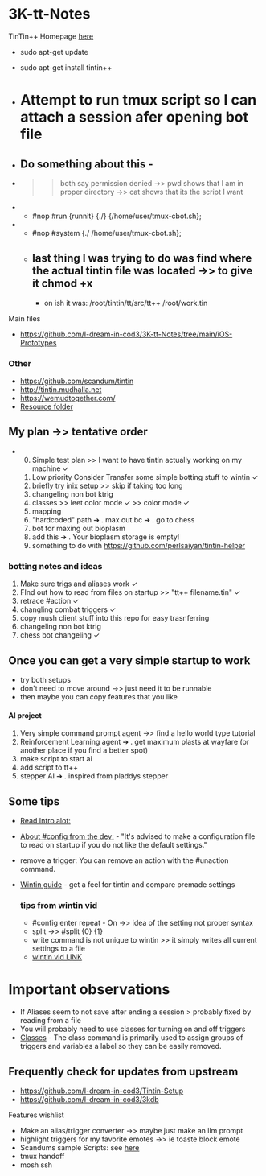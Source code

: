 # 3K-tt-Notes
TinTin++ Homepage [here](https://tintin.mudhalla.net/index.php)
- sudo apt-get update
- sudo apt-get install tintin++

  
- # Attempt to run tmux script so I can attach a session afer opening bot file
- ## Do something about this -
- >>  both say permission denied ->>  pwd shows that I am in proper directory ->> cat shows that its the script I want
- -  #nop  #run {runnit} {./} {/home/user/tmux-cbot.sh};
- - #nop  #system {./ /home/user/tmux-cbot.sh};
  -  ## last thing I was trying to do was find where the actual tintin file was located  ->>  to give it chmod +x
      - on ish it was: /root/tintin/tt/src/tt++ /root/work.tin 


Main files
- https://github.com/I-dream-in-cod3/3K-tt-Notes/tree/main/iOS-Prototypes

### Other
- https://github.com/scandum/tintin
- http://tintin.mudhalla.net
- https://wemudtogether.com/
- [Resource folder](https://github.com/I-dream-in-cod3/3K-tt-Notes/blob/main/Resources/TT%2B%2B%20fork%20and%20other%20links.md)



## My plan ->> tentative order
- 0. Simple test plan >> I want to have tintin actually working on my machine ✓
  1. Low priority Consider Transfer some simple botting stuff to wintin ✓
  2. briefly try inix setup >> skip if taking too long
  3. changeling  non bot ktrig
  4. classes   >> leet color mode ✓ >> color mode ✓  
  6. mapping
  7. "hardcoded" path ➔ . max out bc ➔ . go to chess
  8. bot for maxing out bioplasm
  9.  add this ➔ . Your bioplasm storage is empty!
  10.  something to do with https://github.com/perlsaiyan/tintin-helper
     

    
    
    

    


### botting notes and ideas
1. Make sure trigs and aliases work ✓ 
2. FInd out how to read from files on startup >> "tt++ filename.tin" ✓ 
3. retrace #action ✓ 
4. changling combat triggers ✓ 
5. copy mush client stuff into this repo for easy trasnferring
6. changeling  non bot ktrig
8. chess bot changeling ✓




## Once you can get a very simple startup to work
- try both setups
- don't need to move around ->>  just need it to be runnable
- then maybe you can copy features that you like


#### AI project
1. Very simple command prompt agent ->> find a hello world type tutorial
2. Reinforcement Learning agent ➔ . get maximum plasts at wayfare (or another place if you find a better spot)
3. make script to start ai
4. add script to tt++
5. stepper AI ➔ . inspired from pladdys stepper




## Some tips
- [Read Intro alot:](https://tintin.mudhalla.net/manual/introduction.php)

- [About #config from the dev:](https://tintin.mudhalla.net/manual/config.php) - "It's advised to make a configuration file to read on startup if you do not like the default settings."
- remove a trigger: You can remove an action with the #unaction command.


- [Wintin guide](https://www.youtube.com/watch?v=wiqEMRC1jQE&t=207s) - get a feel for tintin and compare premade settings
  ### tips from wintin vid
  - #config enter repeat - On ->> idea of the setting not proper syntax 
  - split ->> #split {0} {1}
  - write command is not unique to wintin >> it simply writes all current settings to a file
  - [ wintin vid LINK ](youtube.com/watch?v=wiqEMRC1jQE&t=207s)

# Important observations

- If Aliases seem to not save after ending a session > probably fixed by reading from a file
- You will probably need to use classes for turning on and off triggers
- [Classes](https://tintin.mudhalla.net/manual/class.php) - The class command is primarily used to assign groups of triggers and variables a label so they can be easily removed.

## Frequently check for updates from upstream


- https://github.com/I-dream-in-cod3/Tintin-Setup
- https://github.com/I-dream-in-cod3/3kdb




Features wishlist
- Make an alias/trigger converter ->> maybe just make an llm prompt
- highlight triggers for my favorite emotes ->> ie toaste block emote
- Scandums sample Scripts: see [here](https://tintin.mudhalla.net/scripts/)
- tmux handoff
- mosh ssh
